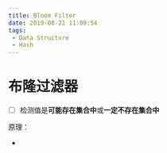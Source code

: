 ```yaml
---
title: Bloom Filter
date: 2019-08-21 11:09:54
tags:
 - Data Structure
 - Hash
---
```


# 布隆过滤器

- [ ] 检测值是**可能存在集合中**或**一定不存在集合中**

原理：

- 